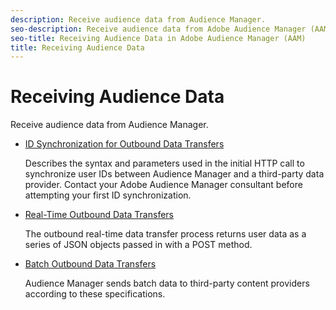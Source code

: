 ```yaml
---
description: Receive audience data from Audience Manager.
seo-description: Receive audience data from Adobe Audience Manager (AAM).
seo-title: Receiving Audience Data in Adobe Audience Manager (AAM)
title: Receiving Audience Data
---
```


# Receiving Audience Data

Receive audience data from Audience Manager.

* [ID Synchronization for Outbound Data Transfers](id-sync-outbound.md)

  Describes the syntax and parameters used in the initial HTTP call to synchronize user IDs between Audience Manager and a third-party data provider. Contact your Adobe Audience Manager consultant before attempting your first ID synchronization.

* [Real-Time Outbound Data Transfers](real-time-outbound-transfers/real-time-outbound-transfers.md)

  The outbound real-time data transfer process returns user data as a series of JSON objects passed in with a POST method.

* [Batch Outbound Data Transfers](batch-outbound-transfers/batch-outbound-overview.md)

  Audience Manager sends batch data to third-party content providers according to these specifications.
